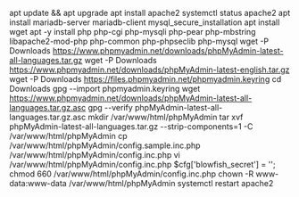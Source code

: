 apt update && apt upgrade
apt install apache2
systemctl status apache2
apt install mariadb-server mariadb-client
mysql_secure_installation
apt install wget
apt -y install php php-cgi php-mysqli php-pear php-mbstring libapache2-mod-php php-common php-phpseclib php-mysql
wget -P Downloads https://www.phpmyadmin.net/downloads/phpMyAdmin-latest-all-languages.tar.gz
wget -P Downloads https://www.phpmyadmin.net/downloads/phpMyAdmin-latest-english.tar.gz
wget -P Downloads https://files.phpmyadmin.net/phpmyadmin.keyring
cd Downloads
gpg --import phpmyadmin.keyring
wget https://www.phpmyadmin.net/downloads/phpMyAdmin-latest-all-languages.tar.gz.asc
gpg --verify phpMyAdmin-latest-all-languages.tar.gz.asc
mkdir /var/www/html/phpMyAdmin
tar xvf phpMyAdmin-latest-all-languages.tar.gz --strip-components=1 -C /var/www/html/phpMyAdmin
cp /var/www/html/phpMyAdmin/config.sample.inc.php /var/www/html/phpMyAdmin/config.inc.php
vi /var/www/html/phpMyAdmin/config.inc.php
    $cfg['blowfish_secret'] = '';
chmod 660 /var/www/html/phpMyAdmin/config.inc.php
chown -R www-data:www-data /var/www/html/phpMyAdmin
systemctl restart apache2